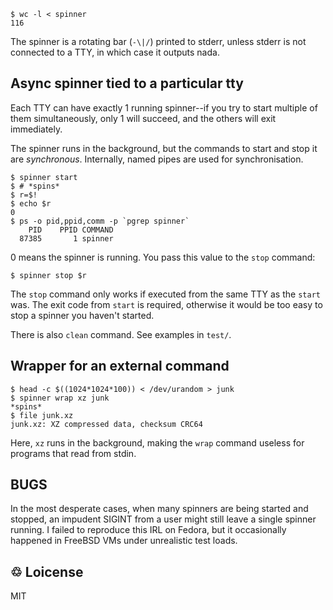 ~~~
$ wc -l < spinner
116
~~~

The spinner is a rotating bar (`-\|/`) printed to stderr, unless
stderr is not connected to a TTY, in which case it outputs nada.

## Async spinner tied to a particular tty

Each TTY can have exactly 1 running spinner--if you try to start
multiple of them simultaneously, only 1 will succeed, and the others
will exit immediately.

The spinner runs in the background, but the commands to start and stop
it are *synchronous*. Internally, named pipes are used for
synchronisation.

~~~
$ spinner start
$ # *spins*
$ r=$!
$ echo $r
0
$ ps -o pid,ppid,comm -p `pgrep spinner`
    PID    PPID COMMAND
  87385       1 spinner
~~~

0 means the spinner is running. You pass this value to the `stop`
command:

    $ spinner stop $r

The `stop` command only works if executed from the same TTY as the
`start` was. The exit code from `start` is required, otherwise it
would be too easy to stop a spinner you haven't started.

There is also `clean` command. See examples in `test/`.

## Wrapper for an external command

~~~
$ head -c $((1024*1024*100)) < /dev/urandom > junk
$ spinner wrap xz junk
*spins*
$ file junk.xz
junk.xz: XZ compressed data, checksum CRC64
~~~

Here, `xz` runs in the background, making the `wrap` command useless
for programs that read from stdin.

## BUGS

In the most desperate cases, when many spinners are being started and
stopped, an impudent SIGINT from a user might still leave a single
spinner running. I failed to reproduce this IRL on Fedora, but it
occasionally happened in FreeBSD VMs under unrealistic test loads.

## &#x2672; Loicense

MIT
